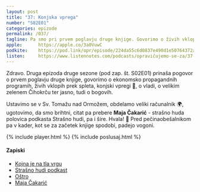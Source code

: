 ```yaml
---
layout: post
title: "37: Konjska vprega"
number: "S02E01"
categories: epizode
permalink: /037/
tagline: Pa smo pri prvem poglavju druge knjige. Govorimo o živih vklopih prek spleta, konjski vpregi, o vladi, o velikim zelenem Čihokrču ter jasno, tudi o bogovih. Sv. Tomaž nad Ormožom FTW! Citat prebere Maja Čakarić.
apple:		https://apple.co/3a0VuwC
podkite:	https://pod.link/opr/episode/224da55c6d0837e490d1e50764372a2a
listen:		https://www.listennotes.com/podcasts/opravičujemo-se-za/37-konjska-vprega-7gLsNVwG2uT/embed/
---
```


Zdravo. Druga epizoda druge sezone (pod zap. št. S02E01) prinaša pogovor o prvem poglavju druge knjige, govorimo o ekonomsko propagandnih programih, živih vklopih prek spleta, konjski vpregi 🐴, o vladi, o velikim zelenem Čihokrču ter jasno, tudi o bogovih. 

Ustavimo se v Sv. Tomažu nad Ormožem, obdelamo veliki računalnik 🌍, ugotovimo, da smo brihtni, citat pa prebere **Maja Čakarić** - strašno huda polovica podkasta Strašno hudi, pa i šire. Hvala! 🙏 Pred pečinaobešalnikom pa v kader, kot se za začetek knjige spodobi, padejo vogoni.

{% include player.html %}
{% include poslusaj.html %}

#### Zapiski

- [Kojna je na tla vrgu](https://www.youtube.com/watch?v=4Zgekd_W684)
- [Strašno hudi podkast](https://www.strasnohudi.si/)
- [Oštro](https://www.ostro.si/)
- [Maja Čakarić](https://twitter.com/majacakaric)